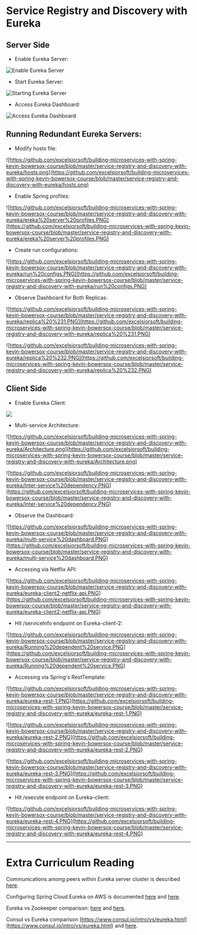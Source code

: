 # Service Registry and Discovery with Eureka

Server Side
----------------

- Enable Eureka Server:

![Enable Eureka Server](https://github.com/excelsiorsoft/building-microservices-with-spring-kevin-bowersox-course/blob/master/service-registry-and-discovery-with-eureka/Enabling%20Eureka.png)

- Start Eureka Server:

![Starting Eureka Server](https://github.com/excelsiorsoft/building-microservices-with-spring-kevin-bowersox-course/blob/master/service-registry-and-discovery-with-eureka/starting%20Eureka%20server%20app.png)

- Access Eureka Dashboard:

![Access Eureka Dashboard](https://github.com/excelsiorsoft/building-microservices-with-spring-kevin-bowersox-course/blob/master/service-registry-and-discovery-with-eureka/pristine%20Eureka%20server.PNG)

Running Redundant Eureka Servers:
-------------------------------------

- Modify hosts file:

![https://github.com/excelsiorsoft/building-microservices-with-spring-kevin-bowersox-course/blob/master/service-registry-and-discovery-with-eureka/hosts.png](https://github.com/excelsiorsoft/building-microservices-with-spring-kevin-bowersox-course/blob/master/service-registry-and-discovery-with-eureka/hosts.png)
				
- Enable Spring profiles:

![https://github.com/excelsiorsoft/building-microservices-with-spring-kevin-bowersox-course/blob/master/service-registry-and-discovery-with-eureka/ereka%20server%20profiles.PNG](https://github.com/excelsiorsoft/building-microservices-with-spring-kevin-bowersox-course/blob/master/service-registry-and-discovery-with-eureka/ereka%20server%20profiles.PNG)

- Create run configurations:

![https://github.com/excelsiorsoft/building-microservices-with-spring-kevin-bowersox-course/blob/master/service-registry-and-discovery-with-eureka/run%20configs.PNG](https://github.com/excelsiorsoft/building-microservices-with-spring-kevin-bowersox-course/blob/master/service-registry-and-discovery-with-eureka/run%20configs.PNG)

- Observe Dashboard for Both Replicas:

![https://github.com/excelsiorsoft/building-microservices-with-spring-kevin-bowersox-course/blob/master/service-registry-and-discovery-with-eureka/replica%20%231.PNG](https://github.com/excelsiorsoft/building-microservices-with-spring-kevin-bowersox-course/blob/master/service-registry-and-discovery-with-eureka/replica%20%231.PNG)


![https://github.com/excelsiorsoft/building-microservices-with-spring-kevin-bowersox-course/blob/master/service-registry-and-discovery-with-eureka/replica%20%232.PNG](https://github.com/excelsiorsoft/building-microservices-with-spring-kevin-bowersox-course/blob/master/service-registry-and-discovery-with-eureka/replica%20%232.PNG)



Client Side
----------------

- Enable Eureka Client:

![ ](https://github.com/excelsiorsoft/building-microservices-with-spring-kevin-bowersox-course/blob/master/service-registry-and-discovery-with-eureka/eureka%20client.png)

- Multi-service Architecture:

![https://github.com/excelsiorsoft/building-microservices-with-spring-kevin-bowersox-course/blob/master/service-registry-and-discovery-with-eureka/Architecture.png](https://github.com/excelsiorsoft/building-microservices-with-spring-kevin-bowersox-course/blob/master/service-registry-and-discovery-with-eureka/Architecture.png)

![https://github.com/excelsiorsoft/building-microservices-with-spring-kevin-bowersox-course/blob/master/service-registry-and-discovery-with-eureka/Inter-service%20dependency.PNG](https://github.com/excelsiorsoft/building-microservices-with-spring-kevin-bowersox-course/blob/master/service-registry-and-discovery-with-eureka/Inter-service%20dependency.PNG)

- Observe the Dashboard:

![https://github.com/excelsiorsoft/building-microservices-with-spring-kevin-bowersox-course/blob/master/service-registry-and-discovery-with-eureka/multi-service%20dashboard.PNG](https://github.com/excelsiorsoft/building-microservices-with-spring-kevin-bowersox-course/blob/master/service-registry-and-discovery-with-eureka/multi-service%20dashboard.PNG)


- Accessing via Netflix API:

![https://github.com/excelsiorsoft/building-microservices-with-spring-kevin-bowersox-course/blob/master/service-registry-and-discovery-with-eureka/eureka-client2-netflix-api.PNG](https://github.com/excelsiorsoft/building-microservices-with-spring-kevin-bowersox-course/blob/master/service-registry-and-discovery-with-eureka/eureka-client2-netflix-api.PNG)


- Hit /serviceInfo endpoint on Eureka-client-2:

![https://github.com/excelsiorsoft/building-microservices-with-spring-kevin-bowersox-course/blob/master/service-registry-and-discovery-with-eureka/Running%20dependent%20service.PNG](https://github.com/excelsiorsoft/building-microservices-with-spring-kevin-bowersox-course/blob/master/service-registry-and-discovery-with-eureka/Running%20dependent%20service.PNG)


- Accessing via Spring's RestTemplate:

![https://github.com/excelsiorsoft/building-microservices-with-spring-kevin-bowersox-course/blob/master/service-registry-and-discovery-with-eureka/eureka-rest-1.PNG](https://github.com/excelsiorsoft/building-microservices-with-spring-kevin-bowersox-course/blob/master/service-registry-and-discovery-with-eureka/eureka-rest-1.PNG)

![https://github.com/excelsiorsoft/building-microservices-with-spring-kevin-bowersox-course/blob/master/service-registry-and-discovery-with-eureka/eureka-rest-2.PNG](https://github.com/excelsiorsoft/building-microservices-with-spring-kevin-bowersox-course/blob/master/service-registry-and-discovery-with-eureka/eureka-rest-2.PNG)

![https://github.com/excelsiorsoft/building-microservices-with-spring-kevin-bowersox-course/blob/master/service-registry-and-discovery-with-eureka/eureka-rest-3.PNG](https://github.com/excelsiorsoft/building-microservices-with-spring-kevin-bowersox-course/blob/master/service-registry-and-discovery-with-eureka/eureka-rest-3.PNG)

- Hit /execute endpoint on Eureka-client:

![https://github.com/excelsiorsoft/building-microservices-with-spring-kevin-bowersox-course/blob/master/service-registry-and-discovery-with-eureka/eureka-rest-4.PNG](https://github.com/excelsiorsoft/building-microservices-with-spring-kevin-bowersox-course/blob/master/service-registry-and-discovery-with-eureka/eureka-rest-4.PNG)

-------------------------

# Extra Curriculum Reading

Communications among peers within Eureka server cluster is described [here](https://github.com/Netflix/eureka/wiki/Understanding-Eureka-Peer-to-Peer-Communication).


Configuring Spring Cloud Eureka on AWS is documented [here](https://stackoverflow.com/questions/42547845/spring-cloud-netflix-eureka-aws-deployment) and [here](https://www.slideshare.net/ToddMiller34/spring-cloud-into-production).

Eureka vs Zookeeper comparison: [here](https://tech.knewton.com/blog/2014/12/eureka-shouldnt-use-zookeeper-service-discovery/) and [here](https://groups.google.com/forum/#!topic/consul-tool/bw6q52acNjM).

Consul vs Eureka comparison [https://www.consul.io/intro/vs/eureka.html](https://www.consul.io/intro/vs/eureka.html) and [here](https://github.com/hashicorp/consul/issues/1295).





